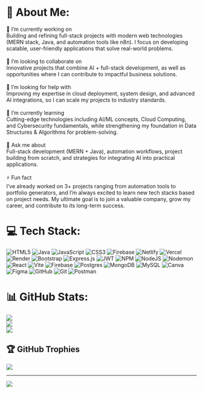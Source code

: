 # 💫 About Me:
🔭 I’m currently working on<br>Building and refining full-stack projects with modern web technologies (MERN stack, Java, and automation tools like n8n). I focus on developing scalable, user-friendly applications that solve real-world problems.<br><br>🤝 I’m looking to collaborate on<br>Innovative projects that combine AI + full-stack development, as well as opportunities where I can contribute to impactful business solutions.<br><br>🙌 I’m looking for help with<br>Improving my expertise in cloud deployment, system design, and advanced AI integrations, so I can scale my projects to industry standards.<br><br>🌱 I’m currently learning<br>Cutting-edge technologies including AI/ML concepts, Cloud Computing, and Cybersecurity fundamentals, while strengthening my foundation in Data Structures & Algorithms for problem-solving.<br><br>💬 Ask me about<br>Full-stack development (MERN + Java), automation workflows, project building from scratch, and strategies for integrating AI into practical applications.<br><br>⚡ Fun fact<br>I’ve already worked on 3+ projects ranging from automation tools to portfolio generators, and I’m always excited to learn new tech stacks based on project needs. My ultimate goal is to join a valuable company, grow my career, and contribute to its long-term success.


# 💻 Tech Stack:
![HTML5](https://img.shields.io/badge/html5-%23E34F26.svg?style=for-the-badge&logo=html5&logoColor=white) ![Java](https://img.shields.io/badge/java-%23ED8B00.svg?style=for-the-badge&logo=openjdk&logoColor=white) ![JavaScript](https://img.shields.io/badge/javascript-%23323330.svg?style=for-the-badge&logo=javascript&logoColor=%23F7DF1E) ![CSS3](https://img.shields.io/badge/css3-%231572B6.svg?style=for-the-badge&logo=css3&logoColor=white) ![Firebase](https://img.shields.io/badge/firebase-%23039BE5.svg?style=for-the-badge&logo=firebase) ![Netlify](https://img.shields.io/badge/netlify-%23000000.svg?style=for-the-badge&logo=netlify&logoColor=#00C7B7) ![Vercel](https://img.shields.io/badge/vercel-%23000000.svg?style=for-the-badge&logo=vercel&logoColor=white) ![Render](https://img.shields.io/badge/Render-%46E3B7.svg?style=for-the-badge&logo=render&logoColor=white) ![Bootstrap](https://img.shields.io/badge/bootstrap-%238511FA.svg?style=for-the-badge&logo=bootstrap&logoColor=white) ![Express.js](https://img.shields.io/badge/express.js-%23404d59.svg?style=for-the-badge&logo=express&logoColor=%2361DAFB) ![JWT](https://img.shields.io/badge/JWT-black?style=for-the-badge&logo=JSON%20web%20tokens) ![NPM](https://img.shields.io/badge/NPM-%23CB3837.svg?style=for-the-badge&logo=npm&logoColor=white) ![NodeJS](https://img.shields.io/badge/node.js-6DA55F?style=for-the-badge&logo=node.js&logoColor=white) ![Nodemon](https://img.shields.io/badge/NODEMON-%23323330.svg?style=for-the-badge&logo=nodemon&logoColor=%BBDEAD) ![React](https://img.shields.io/badge/react-%2320232a.svg?style=for-the-badge&logo=react&logoColor=%2361DAFB) ![Vite](https://img.shields.io/badge/vite-%23646CFF.svg?style=for-the-badge&logo=vite&logoColor=white) ![Firebase](https://img.shields.io/badge/firebase-a08021?style=for-the-badge&logo=firebase&logoColor=ffcd34) ![Postgres](https://img.shields.io/badge/postgres-%23316192.svg?style=for-the-badge&logo=postgresql&logoColor=white) ![MongoDB](https://img.shields.io/badge/MongoDB-%234ea94b.svg?style=for-the-badge&logo=mongodb&logoColor=white) ![MySQL](https://img.shields.io/badge/mysql-4479A1.svg?style=for-the-badge&logo=mysql&logoColor=white) ![Canva](https://img.shields.io/badge/Canva-%2300C4CC.svg?style=for-the-badge&logo=Canva&logoColor=white) ![Figma](https://img.shields.io/badge/figma-%23F24E1E.svg?style=for-the-badge&logo=figma&logoColor=white) ![GitHub](https://img.shields.io/badge/github-%23121011.svg?style=for-the-badge&logo=github&logoColor=white) ![Git](https://img.shields.io/badge/git-%23F05033.svg?style=for-the-badge&logo=git&logoColor=white) ![Postman](https://img.shields.io/badge/Postman-FF6C37?style=for-the-badge&logo=postman&logoColor=white)
# 📊 GitHub Stats:
![](https://github-readme-stats.vercel.app/api?username=sanjai-vcet&theme=default&hide_border=false&include_all_commits=false&count_private=true)<br/>
![](https://nirzak-streak-stats.vercel.app/?user=sanjai-vcet&theme=default&hide_border=false)<br/>
![](https://github-readme-stats.vercel.app/api/top-langs/?username=sanjai-vcet&theme=default&hide_border=false&include_all_commits=false&count_private=true&layout=compact)

## 🏆 GitHub Trophies
![](https://github-profile-trophy.vercel.app/?username=sanjai-vcet&theme=default&no-frame=false&no-bg=true&margin-w=4)

---
[![](https://visitcount.itsvg.in/api?id=sanjai-vcet&icon=0&color=0)](https://visitcount.itsvg.in)

<!-- Proudly created with GPRM ( https://gprm.itsvg.in ) -->
